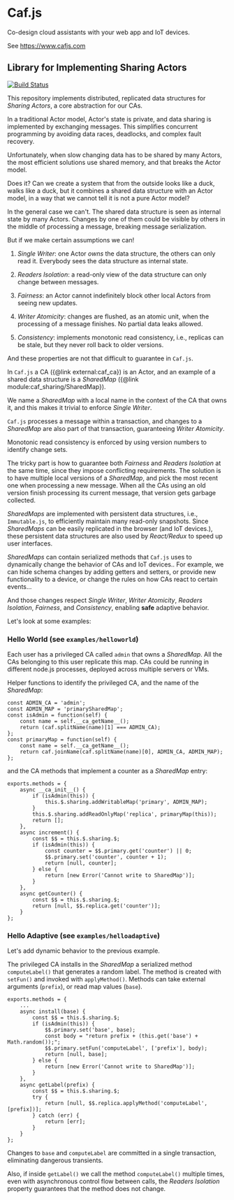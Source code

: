 # Caf.js

Co-design cloud assistants with your web app and IoT devices.

See https://www.cafjs.com

## Library for Implementing Sharing Actors
[![Build Status](https://travis-ci.org/cafjs/caf_sharing.svg?branch=master)](https://travis-ci.org/cafjs/caf_sharing)


This repository implements distributed, replicated data structures for *Sharing Actors*, a core abstraction for our CAs.

In a traditional Actor model, Actor's state is private, and data sharing is implemented by exchanging messages. This simplifies concurrent programming by avoiding data races, deadlocks, and complex fault recovery.

Unfortunately, when slow changing data has to be shared by many Actors, the most efficient solutions use shared memory, and that breaks the Actor model.

Does it? Can we create a system that from the outside looks like a duck, walks like a duck, but it combines a shared data structure with an Actor model, in a way that we cannot tell it is not a pure Actor model?

In the general case we can't. The shared data structure is seen as internal state by many Actors. Changes by one of them could be visible by others in the middle of processing a message, breaking message serialization.

But if we make certain assumptions we can!

1. *Single Writer*: one Actor *owns* the data structure, the others can only read it. Everybody sees the data structure as internal state.

2. *Readers Isolation*: a read-only view of the data structure can only change between messages.

3. *Fairness*: an Actor cannot indefinitely block other local Actors from seeing new updates.

4. *Writer Atomicity*: changes are flushed, as an atomic unit, when the processing of a message finishes. No partial data leaks allowed.

5. *Consistency*: implements monotonic read consistency, i.e., replicas can be stale, but they never roll back to older versions.

And these properties are not that difficult to guarantee in `Caf.js`.

In `Caf.js` a CA ({@link external:caf_ca}) is an Actor, and an example of a shared data structure is a *SharedMap* ({@link module:caf_sharing/SharedMap}).

We name a *SharedMap*  with a local name in the context of the CA that owns it, and this makes it trivial to enforce *Single Writer*.

`Caf.js` processes a message within a transaction, and changes to a *SharedMap* are also part of that transaction, guaranteeing *Writer Atomicity*.

Monotonic read consistency is enforced by using version numbers to identify change sets.

The tricky part is how to guarantee both *Fairness* and *Readers Isolation* at the same time, since they impose conflicting requirements. The solution is to have multiple local versions of a *SharedMap*, and pick the most recent one when processing a new message.  When all the CAs using an old version finish processing its current message, that version gets garbage collected.

*SharedMaps* are implemented with persistent data structures, i.e., `Immutable.js`, to efficiently maintain many read-only snapshots. Since *SharedMaps* can be easily replicated in the browser (and IoT devices.), these persistent data structures are also used by *React/Redux* to speed up user interfaces.

*SharedMaps* can contain serialized methods that `Caf.js` uses to dynamically change the behavior of CAs and IoT devices.. For example, we can hide schema changes by adding getters and setters, or provide new functionality to a device, or change the rules on how CAs react to certain events...

And those changes respect  *Single Writer*, *Writer Atomicity*,  *Readers Isolation*, *Fairness*, and *Consistency*, enabling **safe** adaptive behavior.

Let's look at some examples:

### Hello World (see `examples/helloworld`)

Each user has a privileged CA called `admin` that owns a *SharedMap*. All the CAs belonging to this user replicate this map. CAs could be running in different node.js processes, deployed across multiple servers or VMs.

Helper functions to identify the privileged CA, and the name of the *SharedMap*:

```
const ADMIN_CA = 'admin';
const ADMIN_MAP = 'primarySharedMap';
const isAdmin = function(self) {
    const name = self.__ca_getName__();
    return (caf.splitName(name)[1] === ADMIN_CA);
};
const primaryMap = function(self) {
    const name = self.__ca_getName__();
    return caf.joinName(caf.splitName(name)[0], ADMIN_CA, ADMIN_MAP);
};
```

and the CA methods that implement a counter as a *SharedMap* entry:

```
exports.methods = {
    async __ca_init__() {
        if (isAdmin(this)) {
            this.$.sharing.addWritableMap('primary', ADMIN_MAP);
        }
        this.$.sharing.addReadOnlyMap('replica', primaryMap(this));
        return [];
    },
    async increment() {
        const $$ = this.$.sharing.$;
        if (isAdmin(this)) {
            const counter = $$.primary.get('counter') || 0;
            $$.primary.set('counter', counter + 1);
            return [null, counter];
        } else {
            return [new Error('Cannot write to SharedMap')];
        }
    },
    async getCounter() {
        const $$ = this.$.sharing.$;
        return [null, $$.replica.get('counter')];
    }
};
```

### Hello Adaptive (see `examples/helloadaptive`)

Let's add dynamic behavior to the previous example.

The privileged CA installs in the *SharedMap* a serialized method `computeLabel()` that generates a random label. The method is created with `setFun()` and invoked with `applyMethod()`. Methods can take external arguments (`prefix`), or read map values (`base`).

```
exports.methods = {
    ...
    async install(base) {
        const $$ = this.$.sharing.$;
        if (isAdmin(this)) {
            $$.primary.set('base', base);
            const body = "return prefix + (this.get('base') + Math.random());";
            $$.primary.setFun('computeLabel', ['prefix'], body);
            return [null, base];
        } else {
            return [new Error('Cannot write to SharedMap')];
        }
    },
    async getLabel(prefix) {
        const $$ = this.$.sharing.$;
        try {
            return [null, $$.replica.applyMethod('computeLabel', [prefix])];
        } catch (err) {
            return [err];
        }
    }
};
```

Changes to `base` and `computeLabel` are committed in a single transaction, eliminating dangerous transients.

Also, if inside `getLabel()` we call the method `computeLabel()` multiple times, even with asynchronous control flow between calls, the  *Readers Isolation* property guarantees that the method does not change.
